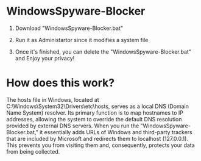 # WindowsSpyware-Blocker

1. Download "WindowsSpyware-Blocker.bat"
 
2. Run it as Administartor since it modifies a system file
 
3. Once it's finished, you can delete the "WindowsSpyware-Blocker.bat" and Enjoy your privacy!

# How does this work?

The hosts file in Windows, located at C:\Windows\System32\Drivers\etc\hosts, serves as a local DNS (Domain Name System) resolver. Its primary function is to map hostnames to IP addresses, allowing the system to override the default DNS resolution provided by external DNS servers. When you run the "WindowsSpyware-Blocker.bat," it essentially adds URLs of Windows and third-party trackers that are included by Microsoft and redirects them to localhost (127.0.0.1). This prevents you from visiting them and, consequently, protects your data from being collected.
